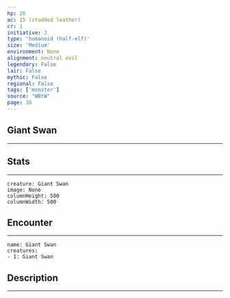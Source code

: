 ```yaml
---
hp: 26
ac: 15 (studded leather)
cr: 1
initiative: 3
type: 'humanoid (half-elf)'    
size: 'Medium'
environment: None
alignment: neutral evil
legendary: False
lair: False
mythic: False
regional: False
tags: ['monster']
source: "WBtW"
page: 38
---
```


## Giant Swan
---



## Stats
---

```statblock
creature: Giant Swan
image: None
columnHeight: 500
columnWidth: 500
```

## Encounter
---

```encounter-table
name: Giant Swan
creatures:
- 1: Giant Swan
```

## Description
---




